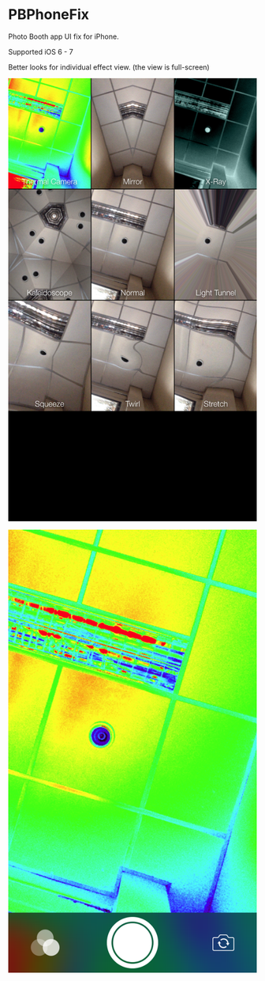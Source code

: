 PBPhoneFix
==========

Photo Booth app UI fix for iPhone.

Supported iOS 6 - 7

Better looks for individual effect view. (the view is full-screen)

![alt tag](https://raw.githubusercontent.com/PoomSmart/PBPhoneFix/master/1.PNG)

![alt tag](https://raw.githubusercontent.com/PoomSmart/PBPhoneFix/master/2.PNG)
